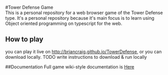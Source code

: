 #Tower Defense Game  
This is a personal repository for a web browser game of the Tower Defense type. It's a personal
repository because it's main focus is to learn using Object oriented programming on typescript
for the web.

## How to play
you can play it live on http://briancraig.github.io/TowerDefense, or you can download locally.
TODO write instructions to download & run locally

##Documentation
Full game wiki-style documentation is [Here](DOC.md)